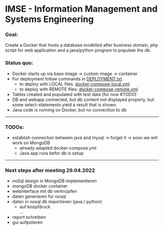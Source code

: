 # IMSE - Information Management and Systems Engineering 
### Goal: 
Create a Docker that hosts a database modelled after business domain, php script for web application and 
a java/python program to populate the db.

### Status quo:
* Docker starts up via base image -> custom image -> container 
* For deployment follow commands in [DEPLOYMENT.txt](./DEPLOYMENT.md)
  * to deploy with LOCAL files: [docker-compose-local.yml](/compose/oraclesql/docker-compose-local.yml)
  * to deploy with REMOTE files: [docker-compose-remote.yml](/compose/oraclesql/docker-compose-remote.yml)
* Tables created and populated with test data (for now #TODO)
* DB and webapp connected, but db content not displayed properly, but some select-statements yield a result that is shown.
* Java code is running on Docker, but no connection to db
---
### TODOs:
* establish connection between java and mysql -> forget it -> soon we will work on MongoDB
    * already adapted docker-compose.yml
    * Java app runs befor db is setup
    
---
### Next steps after meeting 29.04.2022
- noSql design in MongoDB implementieren
- mongoDB docker container
- webinterface mit db verknüpfen
- daten generieren für nosql
- daten in nosql db importieren (java / python)
     - auf knopfdruck <br>
...
- report schreiben
- gui aufpolieren
